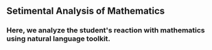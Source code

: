 ## Setimental Analysis of Mathematics 
### Here, we analyze the student's reaction with mathematics using natural language toolkit.
```

```